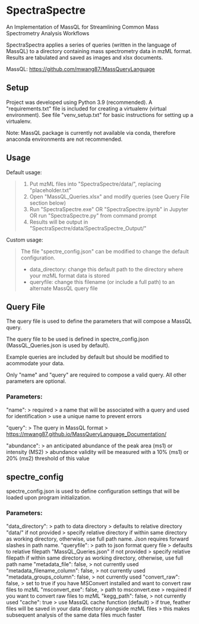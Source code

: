 # SpectraSpectre
An Implementation of MassQL for Streamlining Common Mass Spectrometry Analysis Workflows

SpectraSpectra applies a series of queries (written in the language of MassQL) to a directory containing mass spectrometry data in mzML format. Results are tabulated and saved as images and xlsx documents.

MassQL: https://github.com/mwang87/MassQueryLanguage

## Setup
Project was developed using Python 3.9 (recommended). A "requirements.txt" file is included for creating a virtualenv (virtual environment). See file "venv_setup.txt" for basic instructions for setting up a virtualenv. 

Note: MassQL package is currently not available via conda, therefore anaconda environments are not recommended.

## Usage
Default usage:
>  1. Put mzML files into "SpectraSpectre/data/", replacing "placeholder.txt"
>  2. Open "MassQL_Queries.xlsx" and modify queries (see Query File section below)
>  3. Run "SpectraSpectre.exe" OR "SpectraSpectre.ipynb" in Jupyter OR run "SpectraSpectre.py" from command prompt
>  4. Results will be output in "SpectraSpectre/data/SpectraSpectre_Output/"

Custom usage:
>  The file "spectre_config.json" can be modified to change the default configuration.  
>  	* data_directory: change this default path to the directory where your mzML format data is stored  
>  	* queryfile: change this filename (or include a full path) to an alternate MassQL query file  

## Query File
The query file is used to define the parameters that will compose a MassQL query.

The query file to be used is defined in spectre_config.json (MassQL_Queries.json is used by default).

Example queries are included by default but should be modified to acommodate your data.

Only "name" and "query" are required to compose a valid query. All other parameters are optional.

### Parameters:

"name":
	> required
	> a name that will be associated with a query and used for identification
	> use a unique name to prevent errors

"query":
	> The query in MassQL format
	> https://mwang87.github.io/MassQueryLanguage_Documentation/

"abundance":
	> an anticipated abundance of the peak area (ms1) or intensity (MS2)
	> abundance validity will be measured with a 10% (ms1) or 20% (ms2) threshold of this value


## spectre_config
spectre_config.json is used to define configuration settings that will be loaded upon program initialization.

### Parameters:

"data_directory":
	> path to data directory
	> defaults to relative directory "data/" if not provided
	> specify relative directory if within same directory as working directory, otherwise, use full path name. Json requires forward slashes in path name.
"queryfile":
	> path to json format query file
	> defaults to relative filepath "MassQL_Queries.json" if not provided
	> specify relative filepath if within same directory as working directory, otherwise, use full path name
"metadata_file": false,
	> not currently used
"metadata_filename_column": false,
	> not currently used
"metadata_groups_column": false,
	> not currently used
"convert_raw": false,
	> set to true if you have MSConvert installed and want to convert raw files to mzML
"msconvert_exe": false,
	> path to msconvert.exe
	> required if you want to convert raw files to mzML
"kegg_path": false,
	> not currently used
"cache": true
	> use MassQL cache function (default)
	> if true, feather files will be saved in your data directory alongside mzML files
	> this makes subsequent analysis of the same data files much faster